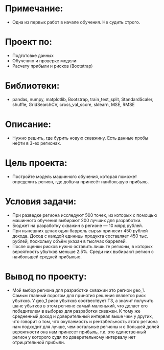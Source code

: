 # Примечание:

- Одна из первых работ в начале обучения. Не судить строго.

# Проект по:

- Подготовке данных
- Обучению и проверке модели
- Расчету прибыли и рисков (Bootstrap)

# Библиотеки:

- pandas, numpy, matplotlib, Bootstrap, train_test_split, StandardScaler, shuffle, GridSearchCV, cross_val_score, sklearn, MSE, RMSE

# Описание:

- Нужно решить, где бурить новую скважину. Есть данные пробы нефти в 3-ех регионах.

# Цель проекта:

- Постройте модель машинного обучения, которая поможет определить регион, где добыча принесёт наибольшую прибыль.

# Условия задачи:

- При разведке региона исследуют 500 точек, из которых с помощью машинного обучения выбирают 200 лучших для разработки.
- Бюджет на разработку скважин в регионе — 10 млрд рублей.
- При нынешних ценах один баррель сырья приносит 450 рублей дохода. Доход с каждой единицы продукта составляет 450 тыс. рублей, поскольку объём указан в тысячах баррелей.
- После оценки рисков нужно оставить лишь те регионы, в которых вероятность убытков меньше 2.5%. Среди них выбирают регион с наибольшей средней прибылью.

# Вывод по проекту:

- Мой выбор региона для разработки скважин это регион geo_1. Самым главный порогом для принятия решения является риск убытков. У geo_1 риск убытков соотвествует Т3, а значит получить шанс убытков в этом регионе самый маленький, что делает его победителем в выборах для разработки скважен. К тому же средненный доход и доверительный интервал выше чем у других, что говорит о том, что окупаемость и рентабельность этого региона нам подходит для лучше, чем остальные регионы и с большей долей вероятности она нам принесет прибыль, т.к. это единственный регион у которого судя по доверительному интервалу нет отрицательной прибыли.